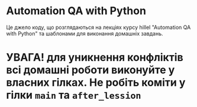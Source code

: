# Automation QA with Python

Це джело коду, що розглядаються на лекціях курсу hillel "Automation QA with Python" та шаблонами для виконання домашніх завдань.


# УВАГА! для уникнення конфліктів всі домашні роботи виконуйте у власних гілках. Не робіть коміти у гілки `main` та `after_lession`

